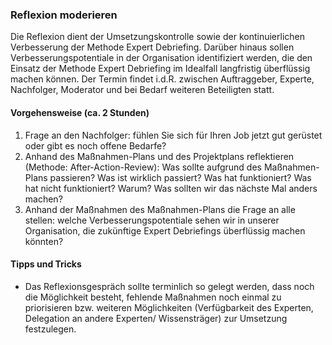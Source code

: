 ### Reflexion moderieren

Die Reflexion dient der Umsetzungskontrolle sowie der kontinuierlichen Verbesserung der Methode Expert Debriefing. Darüber hinaus sollen Verbesserungspotentiale in der Organisation identifiziert werden, die den Einsatz der Methode Expert Debriefing im Idealfall langfristig überflüssig machen können. Der Termin findet i.d.R. zwischen Auftraggeber, Experte, Nachfolger, Moderator und bei Bedarf weiteren Beteiligten statt.

#### Vorgehensweise (ca. 2 Stunden)

1. Frage an den Nachfolger: fühlen Sie sich für Ihren Job jetzt gut gerüstet oder gibt es noch offene Bedarfe?
2. Anhand des Maßnahmen-Plans und des Projektplans reflektieren (Methode: After-Action-Review): Was sollte aufgrund des Maßnahmen-Plans passieren? Was ist wirklich passiert? Was hat funktioniert? Was hat nicht funktioniert? Warum? Was sollten wir das nächste Mal anders machen?
3. Anhand der Maßnahmen des Maßnahmen-Plans die Frage an alle stellen: welche Verbesserungspotentiale sehen wir in unserer Organisation, die zukünftige Expert Debriefings überflüssig machen könnten?

#### Tipps und Tricks

- Das Reflexionsgespräch sollte terminlich so gelegt werden, dass noch die Möglichkeit besteht, fehlende Maßnahmen noch einmal zu priorisieren bzw. weiteren Möglichkeiten (Verfügbarkeit des Experten, Delegation an andere Experten/ Wissensträger) zur Umsetzung festzulegen.

